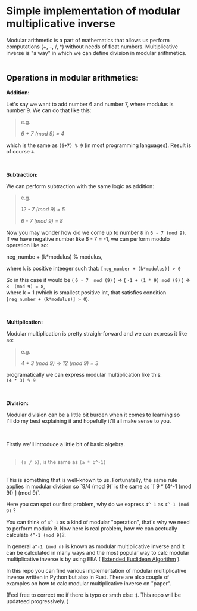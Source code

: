 # Simple implementation of modular multiplicative inverse

Modular arithmetic is a part of mathematics that allows us perform computations (+, -, /, *) without needs of float numbers. Multiplicative inverse is "a way" in which we can define division in modular arithmetics.<br><br>

## Operations in modular arithmetics:

__Addition:__  

Let's say we want to add number 6 and number 7, where modulus is number 9. We can do that like this: 

> e.g.  
>
> _6 + 7 (mod 9) = 4_

which is the same as `(6+7) % 9` (in most programming languages). Result is of course `4`.

<br>

__Subtraction:__  

We can perform subtraction with the same logic as addition:

> e.g.  
>
> _12 - 7 (mod 9) = 5_
>
>_6 - 7 (mod 9) = 8_

Now you may wonder how did we come up to number `8` in  `6 - 7 (mod 9)`.   
If we have negative number like 6 - 7 = -1, we can perform modulo operation like so:    

neg_numbe + (k*modulus) % modulus,

where `k` is positive inteeger such that: `[neg_number + (k*modulus)] > 0`
<br>

So in this case it would be ( `6 - 7  mod (9)` )  =>  ( `-1 + (1 * 9) mod (9)` ) => `8  (mod 9) = 8`,   
where k = 1 (which is smallest positive int, that satisfies condition `[neg_number + (k*modulus)] > 0`).

<br>

__Multiplication:__

Modular multiplication is pretty straigh-forward and we can express it like so:  

> e.g.  
>
> _4 * 3 (mod 9)_ => _12 (mod 9) = 3_

programatically we can express modular multiplication like this:  
`(4 * 3) % 9`

<br>

__Division:__

Modular division can be a little bit burden when it comes to learning so  
I'll do my best explaining it and hopefully it'll all make sense to you.  
  
<br>

Firstly we'll introduce a little bit of basic algebra.  
<br>
> `(a / b)`, is the same as `(a * b^-1)`

<br>
This is something that is well-known to us. Fortunatelly, the same rule applies  
in modular division so `9/4 (mod 9)` is the same as `[ 9 * (4^-1 (mod 9)) ] (mod 9)`.  
  

 Here you can spot our first problem, why do we express `4^-1` as `4^-1 (mod 9)` ?   

 You can think of `4^-1` as a kind of modular "operation", that's why we need to perform modulo 9. Now here is real problem,  how we can acctually calculate `4^-1 (mod 9)`?.  

 In general `a^-1 (mod n)` is known as modular multiplicative inverse and it can be calculated in many ways and the most popular way to calc modular multiplicative inverse is by using EEA ( [Extended Euclidean Algorithm](https://en.wikipedia.org/wiki/Extended_Euclidean_algorithm) ).  

 In this repo you can find various implementation of modular multiplicative inverse written in Python but also in Rust. There are also couple of examples on how to calc modular multiplicative inverse on "paper".

 (Feel free to correct me if there is typo or smth else :). This repo will be updateed progressively. )

